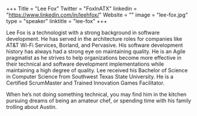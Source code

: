 +++
Title = "Lee Fox"
Twitter = "FoxInATX"
linkedin = "https://www.linkedin.com/in/leehfox/"
Website = ""
image = "lee-fox.jpg"
type = "speaker"
linktitle = "lee-fox"
+++

Lee Fox is a technologist with a strong background in software development. 
He has served in the architecture roles for companies like AT&T Wi-Fi Services, 
Borland, and Pervasive. His software development history has always had a strong 
eye on maintaining quality. He is an Agile pragmatist as he strives to help organizations 
become more effective in their technical and software development implementations while 
maintaining a high degree of quality. Lee received his Bachelor of Science in Computer 
Science from Southwest Texas State University. He is a Certified ScrumMaster and Trained 
Innovation Games Facilitator. 

When he’s not doing something technical, you may find him in the kitchen pursuing dreams 
of being an amateur chef, or spending time with his family trolling about Austin.